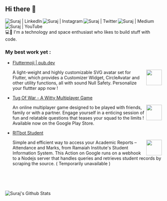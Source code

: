## Hi there 👋

[<img align="left" alt="Suraj | LinkedIn" src="https://img.shields.io/badge/LinkedIn-0077B5?style=for-the-badge&logo=linkedin&logoColor=white" />][linkedin]
[<img align="left" alt="Suraj | Instagram" src="https://img.shields.io/badge/Instagram-E4405F?style=for-the-badge&logo=instagram&logoColor=white" />][instagram]
[<img align="left" alt="Suraj | Twitter" src="https://img.shields.io/badge/Twitter-1DA1F2?style=for-the-badge&logo=twitter&logoColor=white" />][twitter]
[<img align="left" alt="Suraj | Medium" src="https://img.shields.io/badge/Medium-12100E?style=for-the-badge&logo=medium&logoColor=white" />][medium]
[<img align="left" alt="Suraj | YouTube" src="https://img.shields.io/badge/YouTube-FF0000?style=for-the-badge&logo=youtube&logoColor=white" />][youtube]



<br/> <br/>
💻🔭 I'm a technology and space enthusiast who likes to build stuff with code.

### My best work yet :
- [Fluttermoji | pub.dev](https://pub.dev/packages/fluttermoji)
  
  <img align="right" height="50" src="https://user-images.githubusercontent.com/37346450/103101129-1b9a2100-463c-11eb-8a94-b6fbe44bf00f.png" />
   A light-weight and highly customizable SVG avatar set for Flutter, which provides a Customizer Widget, CircleAvatar and other utility functions, all with sound Null Safety. Personalize your fluttter app now !

- [Tug Of War - A Witty Multiplayer Game](https://play.google.com/store/apps/details?id=com.statefullyfidgeting.tugofwar)
  
  <img align="right" height="50" src="https://camo.githubusercontent.com/aae31115a07dc820e5ba81bcd7aaf7a1df74bee0c0c0db883cd76d22981b63e3/68747470733a2f2f63646e2e676c697463682e636f6d2f39366533613533372d643738362d343466662d623262392d3532343533616134353564632532466c6f676f2e706e673f763d31353938363231303933373836" />
  An online multiplayer game designed to be played with friends, family or with a partner.
  Engage yourself in a enticing session of fun and relatable questions that teases your squad to the limits !
  Available now on the Google Play Store.
- [RITbot Student](https://www.youtube.com/watch?v=NF0g8a2Hj_s)
  
  <img align="right" height="50" src="https://upload.wikimedia.org/wikipedia/commons/thumb/c/cb/Google_Assistant_logo.svg/1200px-Google_Assistant_logo.svg.png" />
  Simple and efficient way to access your Academic Reports – Attendance and Marks, from Ramaiah Institute's Student Information System. This Action on Google runs on a webhook to a Nodejs server that handles queries and retrieves student records by scraping the source. ( Temporarily unavailable )
<br/>

<br/><br />
<img align="left" alt="Suraj's Github Stats" src="https://github-readme-stats.vercel.app/api?username=psk907&show_icons=true&hide_border=false&count_private=true&theme=dark" />

[twitter]: https://twitter.com/psk_907
[medium]: https://psk907.medium.com/previewing-responsive-design-with-flutter-2-8a9b402cf67e
[youtube]: https://www.youtube.com/channel/UCO8sg4oeacuBRcM99SZ3vIA
[instagram]: https://instagram.com/psk_907
[linkedin]: https://linkedin.com/in/psk907
